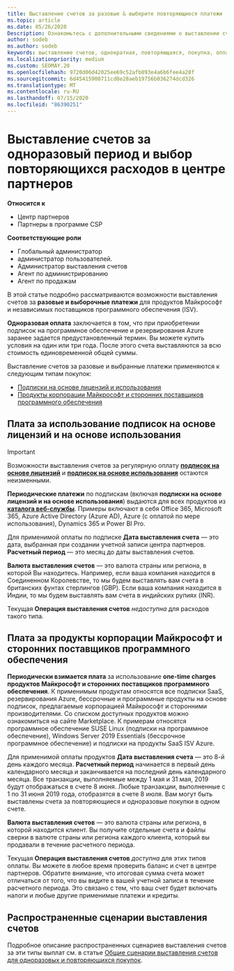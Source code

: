 ```yaml
---
title: Выставление счетов за разовые & выберите повторяющиеся платежи
ms.topic: article
ms.date: 05/26/2020
Description: Ознакомьтесь с дополнительными сведениями о выставлении счетов в центре партнеров по одноразовому выставлению счетов, чтобы заранее заданные условия и выставление счетов за выбор, повторяющиеся расходы.
author: sodeb
ms.author: sodeb
keywords: выставление счетов, однократная, повторяющаяся, покупка, оплата, независимый поставщик
ms.localizationpriority: medium
ms.custom: SEOMAY.20
ms.openlocfilehash: 9720d06d42025ee69c52afb893e4a6b6fee4a28f
ms.sourcegitcommit: 6d45415908711cd0e28aeb19756b036274dcd326
ms.translationtype: MT
ms.contentlocale: ru-RU
ms.lasthandoff: 07/15/2020
ms.locfileid: "86390251"
---
```

# <a name="billing-for-one-time-and-select-recurring-charges-in-partner-center"></a>Выставление счетов за одноразовый период и выбор повторяющихся расходов в центре партнеров

**Относится к**
- Центр партнеров
- Партнеры в программе CSP

**Соответствующие роли**
- Глобальный администратор
- администратор пользователей.
- Администратор выставления счетов
- Агент по администрированию
- Агент по продажам

В этой статье подробно рассматриваются возможности выставления счетов за **разовые и выборочные платежи** для продуктов Майкрософт и независимых поставщиков программного обеспечения (ISV). 

**Одноразовая оплата** заключается в том, что при приобретении подписок на программное обеспечение и резервирования Azure заранее задается предустановленный термин. Вы можете купить условия на один или три года. После этого счета выставляются за всю стоимость единовременной общей суммы.

Выставление счетов за разовые и выбранные платежи применяются к следующим типам покупок:

- [Подписки на основе лицензий и использования](#license-based-and-usage-based-subscription-charges)
- [Продукты корпорации Майкрософт и сторонних поставщиков программного обеспечения](#microsoft-and-third-party-isv-product-charges)

## <a name="license-based-and-usage-based-subscription-charges"></a>Плата за использование подписок на основе лицензий и на основе использования

> [!IMPORTANT]
> Возможности выставления счетов за регулярную оплату [**подписок на основе лицензий**](license-based-billing.md) и [**подписок на основе использования**](usage-based-billing.md) остаются неизменными.

**Периодические платежи** по подпискам (включая **подписки на основе лицензий и на основе использования**) выдаются для всех продуктов из [**каталога веб-службы**](https://partner.microsoft.com/commerce/preferredoffers/list). Примеры включают в себя Office 365, Microsoft 365, Azure Active Directory (Azure AD), Azure (с оплатой по мере использования), Dynamics 365 и Power BI Pro.

Для применимой оплаты по подписке **Дата выставления счета** — это дата, выбранная при создании учетной записи центра партнеров. **Расчетный период** — это месяц до даты выставления счетов.

**Валюта выставления счетов** — это валюта страны или региона, в которой Вы находитесь. Например, если ваша компания находится в Соединенном Королевстве, то мы будем выставлять вам счета в британских фунтах стерлингов (GBP). Если ваша компания находится в Индии, то мы будем выставлять вам счета в индийских рупиях (INR).

Текущая **Операция выставления счетов** *недоступна* для расходов такого типа.

## <a name="microsoft-and-third-party-isv-product-charges"></a>Плата за продукты корпорации Майкрософт и сторонних поставщиков программного обеспечения

**Периодически взимается плата** за использование **one-time charges** **продуктов Майкрософт и сторонних поставщиков программного обеспечения**. К применимым продуктам относятся все подписки SaaS, резервирования Azure, бессрочные и программные продукты на основе подписок, предлагаемые корпорацией Майкрософт и сторонними производителями. Со списком доступных продуктов можно ознакомиться на сайте Marketplace. К примерам относятся программное обеспечение SUSE Linux (подписки на программное обеспечение), Windows Server 2019 Essentials (бессрочное программное обеспечение) и подписки на продукты SaaS ISV Azure.

Для применимой оплаты продуктов **Дата выставления счета** — это 8-й день каждого месяца. **Расчетный период** начинается в первый день календарного месяца и заканчивается на последний день календарного месяца. Все транзакции, выполняемые между 1 мая и 31 мая, 2019 будут отображаться в счете 8 июня. Любые транзакции, выполненные с 1 по 31 июня 2019 года, отобразятся в счете 8 июля. Вам могут быть выставлены счета за повторяющиеся и одноразовые покупки в одном счете.

**Валюта выставления счетов** — это валюта страны или региона, в которой находится клиент. Вы получите отдельные счета и файлы сверки в валюте страны или региона каждого клиента, который вы продавали в течение расчетного периода.

Текущая **Операция выставления счетов** *доступна* для этих типов оплаты. Вы можете в любое время проверить баланс и счет в центре партнеров. Обратите внимание, что итоговая сумма счета может отличаться от того, что вы видите в вашей учетной записи в течение расчетного периода. Это связано с тем, что ваш счет будет включать налоги и любые другие применимые платежи и кредиты.

## <a name="common-billing-scenarios"></a>Распространенные сценарии выставления счетов

Подробное описание распространенных сценариев выставления счетов за эти типы выплат см. в статье [Общие сценарии выставления счетов для одноразовых и повторяющихся покупок](common-billing-scenarios-onetime-recurring.md).
